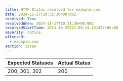 ```yaml
---
title: HTTP Status resolved for example.com
date: 2024-11-27T10:31:30+00:00Z
resolved: True
resolvedWhen: 2024-11-27T10:31:30+00:00Z
resolvedStartTime: 2024-10-25T21:09:43.191474+00:00
severity: notice
affected:
  - example.com
section: issue
---
```


| Expected Statuses | Actual Status  |
|-------------------|----------------|
| 200, 301, 302 | 200 |
